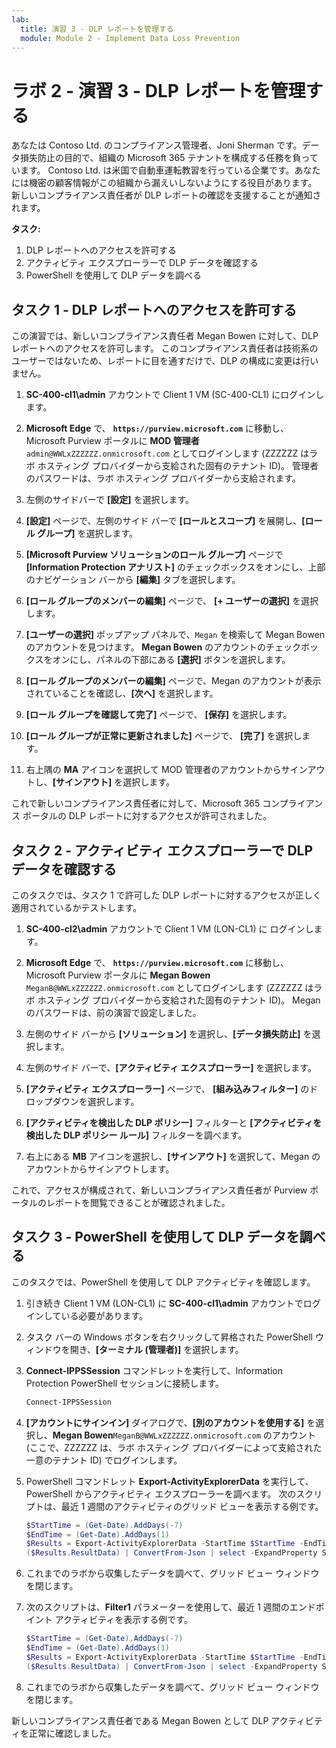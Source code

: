```yaml
---
lab:
  title: 演習 3 - DLP レポートを管理する
  module: Module 2 - Implement Data Loss Prevention
---
```


# ラボ 2 - 演習 3 - DLP レポートを管理する

あなたは Contoso Ltd. のコンプライアンス管理者、Joni Sherman です。データ損失防止の目的で、組織の Microsoft 365 テナントを構成する任務を負っています。 Contoso Ltd. は米国で自動車運転教習を行っている企業です。あなたには機密の顧客情報がこの組織から漏えいしないようにする役目があります。 新しいコンプライアンス責任者が DLP レポートの確認を支援することが通知されます。

**タスク:**

1. DLP レポートへのアクセスを許可する
1. アクティビティ エクスプローラーで DLP データを確認する
1. PowerShell を使用して DLP データを調べる

## タスク 1 - DLP レポートへのアクセスを許可する

この演習では、新しいコンプライアンス責任者 Megan Bowen に対して、DLP レポートへのアクセスを許可します。 このコンプライアンス責任者は技術系のユーザーではないため、レポートに目を通すだけで、DLP の構成に変更は行いません。

1. **SC-400-cl1\admin** アカウントで Client 1 VM (SC-400-CL1) にログインします。

1. **Microsoft Edge** で、 **`https://purview.microsoft.com`** に移動し、Microsoft Purview ポータルに **MOD 管理者** `admin@WWLxZZZZZZ.onmicrosoft.com` としてログインします (ZZZZZZ はラボ ホスティング プロバイダーから支給された固有のテナント ID)。 管理者のパスワードは、ラボ ホスティング プロバイダーから支給されます。

1. 左側のサイドバーで **[設定]** を選択します。

1. **[設定]** ページで、左側のサイド バーで **[ロールとスコープ]** を展開し、**[ロール グループ]** を選択します。

1. **[Microsoft Purview ソリューションのロール グループ]** ページで **[Information Protection アナリスト]** のチェックボックスをオンにし、上部のナビゲーション バーから **[編集]** タブを選択します。

1. **[ロール グループのメンバーの編集]** ページで、 **[+ ユーザーの選択]** を選択します。

1. **[ユーザーの選択]** ポップアップ パネルで、`Megan` を検索して Megan Bowen のアカウントを見つけます。 **Megan Bowen** のアカウントのチェックボックスをオンにし、パネルの下部にある **[選択]** ボタンを選択します。

1. **[ロール グループのメンバーの編集]** ページで、Megan のアカウントが表示されていることを確認し、**[次へ]** を選択します。

1. **[ロール グループを確認して完了]** ページで、 **[保存]** を選択します。

1. **[ロール グループが正常に更新されました]** ページで、 **[完了]** を選択します。

1. 右上隅の **MA** アイコンを選択して MOD 管理者のアカウントからサインアウトし、**[サインアウト]** を選択します。

これで新しいコンプライアンス責任者に対して、Microsoft 365 コンプライアンス ポータルの DLP レポートに対するアクセスが許可されました。

## タスク 2 - アクティビティ エクスプローラーで DLP データを確認する

このタスクでは、タスク 1 で許可した DLP レポートに対するアクセスが正しく適用されているかテストします。

1. **SC-400-cl2\admin** アカウントで Client 1 VM (LON-CL1) に ログインします。

1. **Microsoft Edge** で、 **`https://purview.microsoft.com`** に移動し、Microsoft Purview ポータルに **Megan Bowen** `MeganB@WWLxZZZZZZ.onmicrosoft.com` としてログインします (ZZZZZZ はラボ ホスティング プロバイダーから支給された固有のテナント ID)。 Megan のパスワードは、前の演習で設定しました。

1. 左側のサイド バーから **[ソリューション]** を選択し、**[データ損失防止]** を選択します。

1. 左側のサイド バーで、**[アクティビティ エクスプローラー]** を選択します。

1. **[アクティビティ エクスプローラー]** ページで、 **[組み込みフィルター]** のドロップダウンを選択します。

1. **[アクティビティを検出した DLP ポリシー]** フィルターと **[アクティビティを検出した DLP ポリシー ルール]** フィルターを調べます。

1. 右上にある **MB** アイコンを選択し、**[サインアウト]** を選択して、Megan のアカウントからサインアウトします。

これで、アクセスが構成されて、新しいコンプライアンス責任者が Purview ポータルのレポートを閲覧できることが確認されました。

## タスク 3 - PowerShell を使用して DLP データを調べる

このタスクでは、PowerShell を使用して DLP アクティビティを確認します。

1. 引き続き Client 1 VM (LON-CL1) に **SC-400-cl1\admin** アカウントでログインしている必要があります。

1. タスク バーの Windows ボタンを右クリックして昇格された PowerShell ウィンドウを開き、**[ターミナル (管理者)]** を選択します。

1. **Connect-IPPSSession** コマンドレットを実行して、Information Protection PowerShell セッションに接続します。

   ``` powershell
   Connect-IPPSSession
   ```

1. **[アカウントにサインイン]** ダイアログで、**[別のアカウントを使用する]** を選択し、**Megan Bowen**`MeganB@WWLxZZZZZZ.onmicrosoft.com` のアカウント (ここで、ZZZZZZ は、ラボ ホスティング プロバイダーによって支給された一意のテナント ID) でログインします。

1. PowerShell コマンドレット **Export-ActivityExplorerData** を実行して、PowerShell からアクティビティ エクスプローラーを調べます。 次のスクリプトは、最近 1 週間のアクティビティのグリッド ビューを表示する例です。

   ``` powershell
   $StartTime = (Get-Date).AddDays(-7)
   $EndTime = (Get-Date).AddDays(1)
   $Results = Export-ActivityExplorerData -StartTime $StartTime -EndTime $EndTime -OutputFormat JSON
   ($Results.ResultData) | ConvertFrom-Json | select -ExpandProperty SyncRoot | ogv
   ```

1. これまでのラボから収集したデータを調べて、グリッド ビュー ウィンドウを閉じます。

1. 次のスクリプトは、**Filter1** パラメーターを使用して、最近 1 週間のエンドポイント アクティビティを表示する例です。

   ``` powershell
   $StartTime = (Get-Date).AddDays(-7)
   $EndTime = (Get-Date).AddDays(1)
   $Results = Export-ActivityExplorerData -StartTime $StartTime -EndTime $EndTime -Filter1 @("Workload","Endpoint")-OutputFormat JSON
   ($Results.ResultData) | ConvertFrom-Json | select -ExpandProperty SyncRoot | ogv
   ```

1. これまでのラボから収集したデータを調べて、グリッド ビュー ウィンドウを閉じます。

新しいコンプライアンス責任者である Megan Bowen として DLP アクティビティを正常に確認しました。
